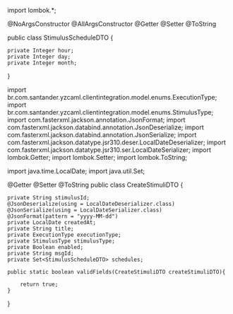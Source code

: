 
import lombok.*;

@NoArgsConstructor
@AllArgsConstructor
@Getter
@Setter
@ToString

public class StimulusScheduleDTO {

    private Integer hour;
    private Integer day;
    private Integer month;

}

import br.com.santander.yzcaml.clientintegration.model.enums.ExecutionType;
import br.com.santander.yzcaml.clientintegration.model.enums.StimulusType;
import com.fasterxml.jackson.annotation.JsonFormat;
import com.fasterxml.jackson.databind.annotation.JsonDeserialize;
import com.fasterxml.jackson.databind.annotation.JsonSerialize;
import com.fasterxml.jackson.datatype.jsr310.deser.LocalDateDeserializer;
import com.fasterxml.jackson.datatype.jsr310.ser.LocalDateSerializer;
import lombok.Getter;
import lombok.Setter;
import lombok.ToString;

import java.time.LocalDate;
import java.util.Set;

@Getter
@Setter
@ToString
public class CreateStimuliDTO {

    private String stimulusId;
    @JsonDeserialize(using = LocalDateDeserializer.class)
    @JsonSerialize(using = LocalDateSerializer.class)
    @JsonFormat(pattern = "yyyy-MM-dd")
    private LocalDate createdAt;
    private String title;
    private ExecutionType executionType;
    private StimulusType stimulusType;
    private Boolean enabled;
    private String msgId;
    private Set<StimulusScheduleDTO> schedules;

    public static boolean validFields(CreateStimuliDTO createStimuliDTO){

        return true;
    }
}
